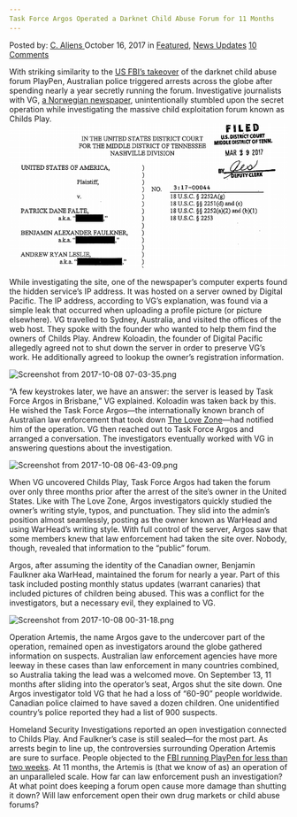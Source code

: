```yaml
---
Task Force Argos Operated a Darknet Child Abuse Forum for 11 Months
---
```

<article class="post-listing post-23079 post type-post status-publish format-standard has-post-thumbnail hentry 
 tag-1879 tag-abuse tag-argos tag-child tag-force tag-forum tag-months tag-operated tag-task">
    <div class="post-inner">
        <span>Posted by: <a href="https://www.deepdotweb.com/author/caliens/" title="">C. Aliens </a></span>
    <span>October 16, 2017</span>
    <span>in <a href="https://www.deepdotweb.com/category/deepdot-news/" rel="category tag">Featured</a>, <a href="https://www.deepdotweb.com/category/news-updates/" rel="category tag">News Updates</a></span>
    <span><a href="https://www.deepdotweb.com/2017/10/16/task-force-argos-operated-darknet-child-abuse-forum-11-months/#comments">10 Comments</a></span>
    </p>
    <div class="clear"></div>
    <div class="entry">
    <p>With striking similarity to the <a href="https://www.deepdotweb.com/2016/12/01/fbi-hacked-8000-computers-120-countries-single-warrant/">US FBI’s takeover</a> of the darknet child abuse forum PlayPen, Australian police triggered arrests across the globe after spending nearly a year secretly running the forum. Investigative journalists with VG, <a href="https://www.vg.no/spesial/2017/undercover-darkweb/?lang=en">a Norwegian newspaper</a>, unintentionally stumbled upon the secret operation while investigating the massive child exploitation forum known as Childs Play.<img class="wp-image-23086 aligncenter" src="/imgs/2017/10/screenshot-from-2017-10-08-07-05-29-png.png" alt="Screenshot from 2017-10-08 07-05-29.png" /></p>
    <p>While investigating the site, one of the newspaper’s computer experts found the hidden service’s IP address. It was hosted on a server owned by Digital Pacific. The IP address, according to VG’s explanation, was found via a simple leak that occurred when uploading a profile picture (or picture elsewhere). VG travelled to Sydney, Australia, and visited the offices of the web host. They spoke with the founder who wanted to help them find the owners of Childs Play. Andrew Koloadin, the founder of Digital Pacific allegedly agreed not to shut down the server in order to preserve VG’s work. He additionally agreed to lookup the owner’s registration information.</p>
    <p><img class="wp-image-23087" src="/imgs/2017/10/screenshot-from-2017-10-08-07-03-35-png.png" alt="Screenshot from 2017-10-08 07-03-35.png" srcset="/imgs/2017/10/screenshot-from-2017-10-08-07-03-35-png.png 825w, /imgs/2017/10/screenshot-from-2017-10-08-07-03-35-png-300x181.png 300w" sizes="(max-width: 825px) 100vw, 825px" /></p>
    <p>“A few keystrokes later, we have an answer: the server is leased by Task Force Argos in Brisbane,” VG explained. Koloadin was taken back by this. He wished the Task Force Argos—the internationally known branch of Australian law enforcement that took down <a href="https://www.deepdotweb.com/2016/08/22/australias-taskforce-argos-hacked-computers-located-us/">The Love Zone</a>—had notified him of the operation. VG then reached out to Task Force Argos and arranged a conversation. The investigators eventually worked with VG in answering questions about the investigation.</p>
    <p><img class="wp-image-23088" src="/imgs/2017/10/screenshot-from-2017-10-08-06-43-09-png.png" alt="Screenshot from 2017-10-08 06-43-09.png" srcset="/imgs/2017/10/screenshot-from-2017-10-08-06-43-09-png.png 708w, /imgs/2017/10/screenshot-from-2017-10-08-06-43-09-png-300x214.png 300w" sizes="(max-width: 708px) 100vw, 708px" /></p>
    <p>When VG uncovered Childs Play, Task Force Argos had taken the forum over only three months prior after the arrest of the site’s owner in the United States. Like with The Love Zone, Argos investigators quickly studied the owner’s writing style, typos, and punctuation. They slid into the admin’s position almost seamlessly, posting as the owner known as WarHead and using WarHead’s writing style. With full control of the server, Argos saw that some members knew that law enforcement had taken the site over. Nobody, though, revealed that information to the “public” forum.</p>
    <p>Argos, after assuming the identity of the Canadian owner, Benjamin Faulkner aka WarHead, maintained the forum for nearly a year. Part of this task included posting monthly status updates (warrant canaries) that included pictures of children being abused. This was a conflict for the investigators, but a necessary evil, they explained to VG.</p>
    <p><img class="wp-image-23090" src="/imgs/2017/10/screenshot-from-2017-10-08-00-31-18-png.png" alt="Screenshot from 2017-10-08 00-31-18.png" srcset="/imgs/2017/10/screenshot-from-2017-10-08-00-31-18-png.png 672w, /imgs/2017/10/screenshot-from-2017-10-08-00-31-18-png-300x121.png 300w" sizes="(max-width: 672px) 100vw, 672px" /></p>
    <p>Operation Artemis, the name Argos gave to the undercover part of the operation, remained open as investigators around the globe gathered information on suspects. Australian law enforcement agencies have more leeway in these cases than law enforcement in many countries combined, so Australia taking the lead was a welcomed move. On September 13, 11 months after sliding into the operator’s seat, Argos shut the site down. One Argos investigator told VG that he had a loss of “60-90” people worldwide. Canadian police claimed to have saved a dozen children. One unidentified country’s police reported they had a list of 900 suspects.</p>
    <p>Homeland Security Investigations reported an open investigation connected to Childs Play. And Faulkner’s case is still sealed—for the most part. As arrests begin to line up, the controversies surrounding Operation Artemis are sure to surface. People objected to the <a href="https://www.deepdotweb.com/2016/09/02/largest-deepweb-child-porn-distributor-fbi/">FBI running PlayPen for less than two weeks</a>. At 11 months, the Artemis is (that we know of as) an operation of an unparalleled scale. How far can law enforcement push an investigation? At what point does keeping a forum open cause more damage than shutting it down? Will law enforcement open their own drug markets or child abuse forums?</p>
    </div>
    <span style="display:none"><a href="https://www.deepdotweb.com/tag/11/" rel="tag">11</a> <a href="https://www.deepdotweb.com/tag/abuse/" rel="tag">abuse</a> <a href="https://www.deepdotweb.com/tag/argos/" rel="tag">argos</a> <a href="https://www.deepdotweb.com/tag/child/" rel="tag">child</a> <a href="https://www.deepdotweb.com/tag/darknet/" rel="tag">darknet</a> <a href="https://www.deepdotweb.com/tag/force/" rel="tag">force</a> <a href="https://www.deepdotweb.com/tag/forum/" rel="tag">forum</a> <a href="https://www.deepdotweb.com/tag/months/" rel="tag">months</a> <a href="https://www.deepdotweb.com/tag/operated/" rel="tag">operated</a> <a href="https://www.deepdotweb.com/tag/task/" rel="tag">task</a></span> <span style="display:none" class="updated">2017-10-16</span>
    <div style="display:none" class="vcard author" itemprop="author" itemscope itemtype="http://schema.org/Person"><strong class="fn" itemprop="name"><a href="https://www.deepdotweb.com/author/caliens/" title="Posts by C. Aliens" rel="author">C. Aliens</a></strong></div>
    </div>
</article>

